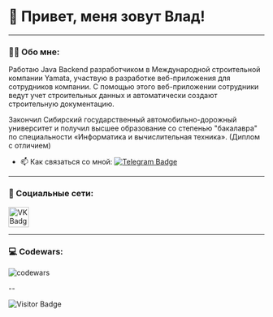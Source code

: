 
# 👋 Привет, меня зовут Влад!

---

### :man_technologist: Обо мне:	

Работаю Java Backend разработчиком в Международной строительной компании Yamata, участвую в разработке веб-приложения для сотрудников компании. С помощью этого веб-приложении сотрудники ведут учет строительных данных и автоматически создают строительную документацию.

Закончил Сибирский государственный автомобильно-дорожный университет и получил высшее образование со степенью "бакалавра" по специальности «Информатика и вычислительная техника». (Диплом с отличием) 

- :mailbox: Как связаться со мной: [![Telegram Badge](https://img.shields.io/badge/-korytsvladislav-blue?style=flat&logo=Telegram&logoColor=white)](https://t.me/kovlas)

---

### 🤝 Социальные сети:

  <div id="badges">
    <a href="https://vk.com/koryts" target="_blank">
      <img src="https://cdn-icons-png.flaticon.com/512/145/145813.png" width="40" height="40" alt="VK Badge"/>
    </a>
  </div>

---

### 💻 Codewars:

![codewars](https://www.codewars.com/users/Kovlas/badges/large)

--

![Visitor Badge](https://visitor-badge.laobi.icu/badge?page_id=koryts)
